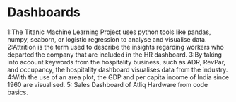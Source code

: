 # Dashboards
1:The Titanic Machine Learning Project uses python tools like pandas, numpy, seaborn, or logistic regression to analyse and visualise data.
2:Attrition is the term used to describe the insights regarding workers who departed the company that are included in the HR dashboard.
3:By taking into account keywords from the hospitality business, such as ADR, RevPar, and occupancy, the hospitality dashboard visualises data from the industry.
4:With the use of an area plot, the GDP and per capita income of India since 1960 are visualised.
5: Sales Dashboard of Atliq Hardware from code basics.

